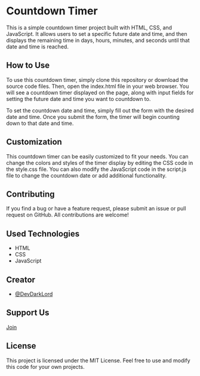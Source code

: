 # Countdown Timer
This is a simple countdown timer project built with HTML, CSS, and JavaScript. It allows users to set a specific future date and time, and then displays the remaining time in days, hours, minutes, and seconds until that date and time is reached.

## How to Use
To use this countdown timer, simply clone this repository or download the source code files. Then, open the index.html file in your web browser. You will see a countdown timer displayed on the page, along with input fields for setting the future date and time you want to countdown to.

To set the countdown date and time, simply fill out the form with the desired date and time. Once you submit the form, the timer will begin counting down to that date and time.

## Customization
This countdown timer can be easily customized to fit your needs. You can change the colors and styles of the timer display by editing the CSS code in the style.css file. You can also modify the JavaScript code in the script.js file to change the countdown date or add additional functionality.

## Contributing
If you find a bug or have a feature request, please submit an issue or pull request on GitHub. All contributions are welcome!

## Used Technologies
* HTML
* CSS
* JavaScript

## Creator
* [@DevDarkLord](https://twitter.com/DevDarkLord)

## Support Us 
[Join](https://discord.gg/GPaWyDMMar)

## License
This project is licensed under the MIT License. Feel free to use and modify this code for your own projects.

